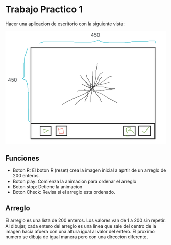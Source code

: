 # Trabajo Practico 1

Hacer una aplicacion de escritorio
con la siguiente vista:

![imagen](img01.png)

## Funciones

* Boton R: El boton R (reset) crea la imagen
inicial a aprtir de un arreglo de 200 enteros.
* Boton play: Comienza la animacion para
ordenar el arreglo
* Boton stop: Detiene la animacion
* Boton Check: Revisa si el arreglo esta
ordenado.

## Arreglo

El arreglo es una lista de 200 enteros.
Los valores van de 1 a 200 sin repetir.
Al dibujar, cada entero del arreglo es
una linea que sale del centro de la imagen
hacia afuera con una altura igual al
valor del entero.
El proximo numero se dibuja de igual manera
pero con una direccion diferente.
